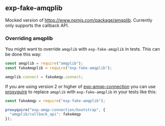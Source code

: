 ## exp-fake-amqplib

Mocked version of https://www.npmjs.com/package/amqplib.
Currently only supports the callback API.

### Overriding amqplib

You might want to override `amqplib` with `exp-fake-amqplib` in tests. This can be done this way:

```javascript
const amqplib = require("amqplib");
const fakeAmqplib = require("exp-fake-amqplib");

amqplib.connect = fakeAmqp.connect;
```

If you are using version 2 or higher of [exp-amqp-connection](https://www.npmjs.com/package/exp-amqp-connection)
you can use [proxyquire](https://www.npmjs.com/package/proxyquire) to replace `amqplib` with `exp-fake-amqplib` in your tests like this:

```javascript
const fakeAmqp = require("exp-fake-amqplib");

proxyquire("exp-amqp-connection/bootstrap", {
  "amqplib/callback_api": fakeAmqp
});
```
